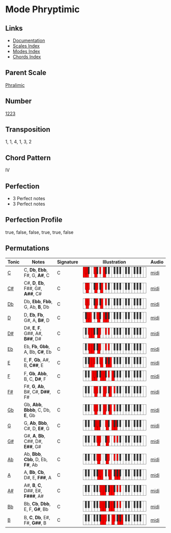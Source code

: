 # Mode Phryptimic

## Links

- [Documentation](README.md)
- [Scales Index](Scales.md)
- [Modes Index](Modes.md)
- [Chords Index](Chords.md)

## Parent Scale

[Phralimic](ScalePhralimic.md)

## Number

[1223](https://ianring.com/musictheory/scales/1223)

## Transposition

1, 1, 4, 1, 3, 2

## Chord Pattern

IV

## Perfection

- 3 Perfect notes
- 3 Perfect notes

## Perfection Profile

true, false, false, true, true, false

## Permutations

| Tonic | Notes | Signature | Illustration | Audio |
|-------|-------|-----------|--------------|-------|
| [C](ModeCNaturalPhryptimic.md) | C, **Db**, **Ebb**, F#, G, **A#**, C | C | ![CNaturalPhryptimic](ModeCNaturalPhryptimic.png) | [midi](https://github.com/edipermadi/music/blob/main/docs/ModeCNaturalPhryptimic.mid?raw=true) |
| [C#](ModeCSharpPhryptimic.md) | C#, **D**, **Eb**, F##, G#, **A##**, C# | C | ![CSharpPhryptimic](ModeCSharpPhryptimic.png) | [midi](https://github.com/edipermadi/music/blob/main/docs/ModeCSharpPhryptimic.mid?raw=true) |
| [Db](ModeDFlatPhryptimic.md) | Db, **Ebb**, **Fbb**, G, Ab, **B**, Db | C | ![DFlatPhryptimic](ModeDFlatPhryptimic.png) | [midi](https://github.com/edipermadi/music/blob/main/docs/ModeDFlatPhryptimic.mid?raw=true) |
| [D](ModeDNaturalPhryptimic.md) | D, **Eb**, **Fb**, G#, A, **B#**, D | C | ![DNaturalPhryptimic](ModeDNaturalPhryptimic.png) | [midi](https://github.com/edipermadi/music/blob/main/docs/ModeDNaturalPhryptimic.mid?raw=true) |
| [D#](ModeDSharpPhryptimic.md) | D#, **E**, **F**, G##, A#, **B##**, D# | C | ![DSharpPhryptimic](ModeDSharpPhryptimic.png) | [midi](https://github.com/edipermadi/music/blob/main/docs/ModeDSharpPhryptimic.mid?raw=true) |
| [Eb](ModeEFlatPhryptimic.md) | Eb, **Fb**, **Gbb**, A, Bb, **C#**, Eb | C | ![EFlatPhryptimic](ModeEFlatPhryptimic.png) | [midi](https://github.com/edipermadi/music/blob/main/docs/ModeEFlatPhryptimic.mid?raw=true) |
| [E](ModeENaturalPhryptimic.md) | E, **F**, **Gb**, A#, B, **C##**, E | C | ![ENaturalPhryptimic](ModeENaturalPhryptimic.png) | [midi](https://github.com/edipermadi/music/blob/main/docs/ModeENaturalPhryptimic.mid?raw=true) |
| [F](ModeFNaturalPhryptimic.md) | F, **Gb**, **Abb**, B, C, **D#**, F | C | ![FNaturalPhryptimic](ModeFNaturalPhryptimic.png) | [midi](https://github.com/edipermadi/music/blob/main/docs/ModeFNaturalPhryptimic.mid?raw=true) |
| [F#](ModeFSharpPhryptimic.md) | F#, **G**, **Ab**, B#, C#, **D##**, F# | C | ![FSharpPhryptimic](ModeFSharpPhryptimic.png) | [midi](https://github.com/edipermadi/music/blob/main/docs/ModeFSharpPhryptimic.mid?raw=true) |
| [Gb](ModeGFlatPhryptimic.md) | Gb, **Abb**, **Bbbb**, C, Db, **E**, Gb | C | ![GFlatPhryptimic](ModeGFlatPhryptimic.png) | [midi](https://github.com/edipermadi/music/blob/main/docs/ModeGFlatPhryptimic.mid?raw=true) |
| [G](ModeGNaturalPhryptimic.md) | G, **Ab**, **Bbb**, C#, D, **E#**, G | C | ![GNaturalPhryptimic](ModeGNaturalPhryptimic.png) | [midi](https://github.com/edipermadi/music/blob/main/docs/ModeGNaturalPhryptimic.mid?raw=true) |
| [G#](ModeGSharpPhryptimic.md) | G#, **A**, **Bb**, C##, D#, **E##**, G# | C | ![GSharpPhryptimic](ModeGSharpPhryptimic.png) | [midi](https://github.com/edipermadi/music/blob/main/docs/ModeGSharpPhryptimic.mid?raw=true) |
| [Ab](ModeAFlatPhryptimic.md) | Ab, **Bbb**, **Cbb**, D, Eb, **F#**, Ab | C | ![AFlatPhryptimic](ModeAFlatPhryptimic.png) | [midi](https://github.com/edipermadi/music/blob/main/docs/ModeAFlatPhryptimic.mid?raw=true) |
| [A](ModeANaturalPhryptimic.md) | A, **Bb**, **Cb**, D#, E, **F##**, A | C | ![ANaturalPhryptimic](ModeANaturalPhryptimic.png) | [midi](https://github.com/edipermadi/music/blob/main/docs/ModeANaturalPhryptimic.mid?raw=true) |
| [A#](ModeASharpPhryptimic.md) | A#, **B**, **C**, D##, E#, **F###**, A# | C | ![ASharpPhryptimic](ModeASharpPhryptimic.png) | [midi](https://github.com/edipermadi/music/blob/main/docs/ModeASharpPhryptimic.mid?raw=true) |
| [Bb](ModeBFlatPhryptimic.md) | Bb, **Cb**, **Dbb**, E, F, **G#**, Bb | C | ![BFlatPhryptimic](ModeBFlatPhryptimic.png) | [midi](https://github.com/edipermadi/music/blob/main/docs/ModeBFlatPhryptimic.mid?raw=true) |
| [B](ModeBNaturalPhryptimic.md) | B, **C**, **Db**, E#, F#, **G##**, B | C | ![BNaturalPhryptimic](ModeBNaturalPhryptimic.png) | [midi](https://github.com/edipermadi/music/blob/main/docs/ModeBNaturalPhryptimic.mid?raw=true) |
